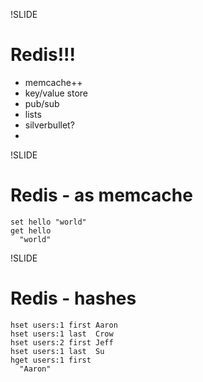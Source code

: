 !SLIDE

# Redis!!! #

  * memcache++
  * key/value store
  * pub/sub
  * lists
  * silverbullet?
  *
!SLIDE
# Redis - as memcache #

    set hello "world"
    get hello
      "world"

!SLIDE
# Redis - hashes

    hset users:1 first Aaron
    hset users:1 last  Crow
    hset users:2 first Jeff
    hset users:1 last  Su
    hget users:1 first
      "Aaron"

